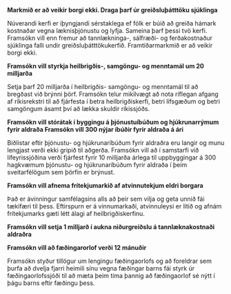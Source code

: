 **Markmið er að veikir borgi ekki. Draga þarf úr greiðsluþátttöku sjúklinga**

Núverandi kerfi er íþyngjandi sérstaklega ef fólk er búið að greiða hámark kostnaðar vegna læknisþjónustu og lyfja. Sameina þarf þessi tvö kerfi. Framsókn vill enn fremur að tannlækninga-, sálfræði- og ferðakostnaður sjúklinga falli undir greiðsluþátttökukerfið. Framtíðarmarkmið er að veikir borgi ekki.

**Framsókn vill styrkja heilbrigðis-, samgöngu- og menntamál um 20 milljarða**

Setja þarf 20 milljarða í heilbrigðis- samgöngu- og menntamál til að bregðast við brýnni þörf. Framsókn telur mikilvægt að nota ríflegan afgang af ríkisrekstri til að fjárfesta í betra heilbrigðiskerfi, betri lífsgæðum og betri samgöngum ásamt því að lækka skuldir ríkissjóðs.

**Framsókn vill stórátak í byggingu á þjónustuíbúðum og hjúkrunarrýmum fyrir aldraða Framsókn vill 300 nýjar íbúðir fyrir aldraða á ári**

Biðlistar eftir þjónustu- og hjúkrunaríbúðum fyrir aldraðra eru langir og munu lengjast verði ekki gripið til aðgerða. Framsókn vill að í samstarfi við lífeyrissjóðina verði fjárfest fyrir 10 milljarða árlega til uppbyggingar á 300 hagkvæmum þjónustu- og hjúkrunaríbúðum fyrir aldraða í þeim sveitarfélögum sem þörfin er brýnust.

**Framsókn vill afnema frítekjumarkið af atvinnutekjum eldri borgara**

Það er ávinningur samfélagsins alls að þeir sem vilja og geta unnið fái tækifæri til þess. Eftirspurn er á vinnumarkaði, atvinnuleysi er lítið og afnám frítekjumarks gæti létt álagi af heilbrigðiskerfinu.

**Framsókn vill setja 1 milljarð í aukna niðurgreiðslu á tannlæknakostnaði aldraðra**

**Framsókn vill að fæðingarorlof verði 12 mánuðir**

Framsókn styður tillögur um lengingu fæðingaorlofs og að foreldrar sem þurfa að dvelja fjarri heimili sínu vegna fæðingar barns fái styrk úr fæðingaorlofssjóði til að mæta þeim tíma þannig að fæðingaorlof sé nýtt í þágu barns eftir fæðingu þess.
